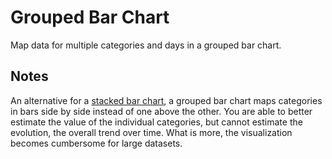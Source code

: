 # Grouped Bar Chart

Map data for multiple categories and days in a grouped bar chart.

## Notes

An alternative for a [stacked bar chart](), a grouped bar chart maps categories in bars side by side instead of one above the other. You are able to better estimate the value of the individual categories, but cannot estimate the evolution, the overall trend over time. What is more, the visualization becomes cumbersome for large datasets.
